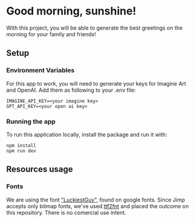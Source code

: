 # Good morning, sunshine!
With this project, you will be able to generate the best greetings on the morning for your family and friends!

## Setup

### Environment Variables

For this app to work, you will need to generate your keys for Imagine Art and OpenAI. Add them as following to your .env file:

```
IMAGINE_API_KEY=<your imagine key>
GPT_API_KEY=<your open ai key>
```

### Running the app

To run this application locally, install the package and run it with:

```
npm install
npm run dev
```


## Resources usage

### Fonts
We are using the font ["LuckiestGuy"](https://fonts.google.com/specimen/Luckiest+Guy), found on google fonts. Since Jimp accepts only bitmap fonts, we've used [ttf2fnt](https://ttf2fnt.com/) and placed the outcome on this repository. There is no comercial use intent.